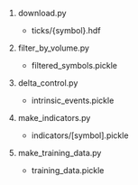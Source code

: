 
1. download.py
   - ticks/{symbol}.hdf
   
1. filter_by_volume.py
   - filtered_symbols.pickle
   
1. delta_control.py
   - intrinsic_events.pickle
   
1. make_indicators.py
   - indicators/[symbol].pickle
   
1. make_training_data.py
   - training_data.pickle
   
